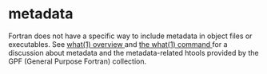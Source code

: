 # metadata

Fortran does not have a specific way to include metadata in object files
or executables. See 
[ what(1) overview ](../../download/tmp/html/what_overview.7.html)
and
[ the what(1) command ](../../download/tmp/html/what.1.html)
for a discussion about metadata and the metadata-related htools provided
by the GPF (General Purpose Fortran) collection.

